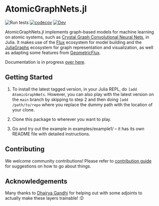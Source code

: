 # AtomicGraphNets.jl
![Run tests](https://github.com/Chemellia/AtomicGraphNets.jl/workflows/Run%20tests/badge.svg)
[![codecov](https://codecov.io/gh/Chemellia/AtomicGraphNets.jl/branch/master/graph/badge.svg)](https://codecov.io/gh/Chemellia/AtomicGraphNets.jl)
[![Dev](https://img.shields.io/badge/docs-dev-blue.svg)](https://atomicgraphnets.chemellia.org/dev/)

AtomicGraphNets.jl implements graph-based models for machine learning on atomic systems, such as [Crystal Graph Convolutional Neural Nets](https://arxiv.org/abs/1710.10324), in Julia. It makes use of the [Flux](https://fluxml.ai) ecosystem for model building and the [JuliaGraphs](https://github.com/JuliaGraphs) ecosystem for graph representation and visualization, as well as adapting some features from [GeometricFlux](https://github.com/yuehhua/GeometricFlux.jl).

Documentation is in progress [over here](https://atomicgraphnets.chemellia.org/dev/).

## Getting Started

1. To install the latest tagged version, in your Julia REPL, do `]add AtomicGraphNets`. However, you can also play with the latest version on the `main` branch by skipping to step 2 and then doing `]add /path/to/repo` where you replace the dummy path with the location of your clone.

2. Clone this package to wherever you want to play.

3. Go and try out the example in examples/example1/ – it has its own README file with detailed instructions.

## Contributing
We welcome community contributions! Please refer to [contribution guide](CONTRIBUTING.md) for suggestions on how to go about things.

## Acknowledgements
Many thanks to [Dhairya Gandhi](https://github.com/DhairyaLGandhi) for helping out with some adjoints to actually make these layers trainable! :D
